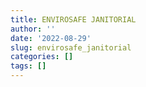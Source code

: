 ```yaml
---
title: ENVIROSAFE JANITORIAL
author: ''
date: '2022-08-29'
slug: envirosafe_janitorial
categories: []
tags: []
---
```

